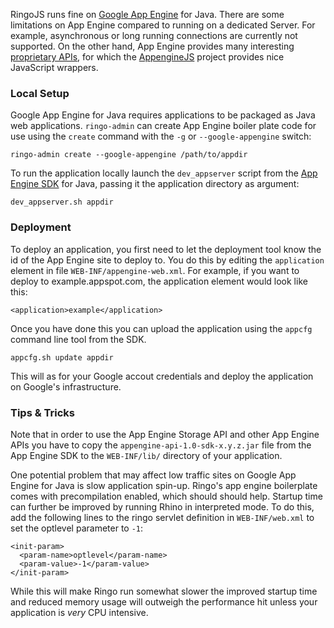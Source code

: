 RingoJS runs fine on [Google App Engine] for Java. There are some limitations on App Engine compared to running on a dedicated Server. For example, asynchronous or long running connections are currently not supported. On the other hand, App Engine provides many interesting [proprietary APIs], for which the [AppengineJS] project provides nice JavaScript wrappers.

### Local Setup

Google App Engine for Java requires applications to be packaged as Java web applications. `ringo-admin` can create App Engine boiler plate code for use using the `create` command with the `-g` or `--google-appengine` switch:

    ringo-admin create --google-appengine /path/to/appdir

To run the application locally launch the `dev_appserver` script from the [App Engine SDK] for Java, passing it the application directory as argument:

    dev_appserver.sh appdir

### Deployment

To deploy an application, you first need to let the deployment tool know the id of the App Engine site to deploy to. You do this by editing the `application` element in file `WEB-INF/appengine-web.xml`. For example, if you want to deploy to example.appspot.com, the application element would look like this:

    <application>example</application>

Once you have done this you can upload the application using the `appcfg` command line tool from the SDK.

    appcfg.sh update appdir

This will as for your Google accout credentials and deploy the application on Google's infrastructure.

### Tips & Tricks

Note that in order to use the App Engine Storage API and other App Engine APIs you have to copy the `appengine-api-1.0-sdk-x.y.z.jar` file from the App Engine SDK to the `WEB-INF/lib/` directory of your application.

One potential problem that may affect low traffic sites on Google App Engine for Java is slow application spin-up. Ringo's app engine boilerplate comes with precompilation enabled, which should should help. Startup time can further be improved by running Rhino in interpreted mode. To do this, add the following lines to the ringo servlet definition in `WEB-INF/web.xml` to set the optlevel parameter to `-1`:

    <init-param>
      <param-name>optlevel</param-name>
      <param-value>-1</param-value>
    </init-param>

While this will make Ringo run somewhat slower the improved startup time and reduced memory usage will outweigh the performance hit unless your application is _very_ CPU intensive.

[google app engine]: http://code.google.com/intl/de/appengine/
[app engine sdk]: http://code.google.com/appengine/downloads.html#Google_App_Engine_SDK_for_Java
[proprietary APIs]: http://code.google.com/intl/de/appengine/docs/java/overview.html
[AppengineJS]: http://www.appenginejs.org/
